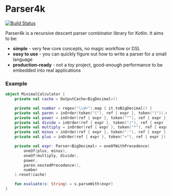 # Parser4k

[![Build Status](https://travis-ci.org/dkandalov/parser4k.svg?branch=master)](https://travis-ci.org/dkandalov/parser4k)

Parser4k is a recursive descent parser combinator library for Kotlin.
It aims to be:
 - **simple** - very few core concepts, no magic workflow or DSL
 - **easy to use** - you can quickly figure out how to write a parser for a small language
 - **production-ready** - not a toy project, good-enough performance to be embedded into real applications
 
### Example
```kotlin
object MinimalCalculator {
    private val cache = OutputCache<BigDecimal>()

    private val number = regex("\\d+").map { it.toBigDecimal() }
    private val paren = inOrder(token("("), ref { expr }, token(")")).map { (_, it, _) -> it }
    private val power = inOrder(ref { expr }, token("^"), ref { expr }).map { (l, _, r) -> l.pow(r.toInt()) }.with(cache)
    private val divide = inOrder(ref { expr }, token("/"), ref { expr }).leftAssoc { (l, _, r) -> l.divide(r) }.with(cache)
    private val multiply = inOrder(ref { expr }, token("*"), ref { expr }).leftAssoc { (l, _, r) -> l * r }.with(cache)
    private val minus = inOrder(ref { expr }, token("-"), ref { expr }).leftAssoc { (l, _, r) -> l - r }.with(cache)
    private val plus = inOrder(ref { expr }, token("+"), ref { expr }).leftAssoc { (l, _, r) -> l + r }.with(cache)

    private val expr: Parser<BigDecimal> = oneOfWithPrecedence(
        oneOf(plus, minus),
        oneOf(multiply, divide),
        power,
        paren.nestedPrecedence(),
        number
    ).reset(cache)

    fun evaluate(s: String) = s.parseWith(expr)
}
```
